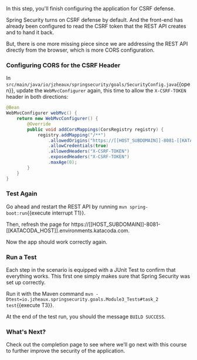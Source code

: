 In this step, you'll finish configuring the application for CSRF defense.

Spring Security turns on CSRF defense by default.
And the front-end has already been configured to read the CSRF token that the REST API creates and to hand it back.

But, there is one more missing piece since we are addressing the REST API directly from the browser, which is more CORS configuration.

### Configuring CORS for the CSRF Header

In `src/main/java/io/jzheaux/springsecurity/goals/SecurityConfig.java`{{open}}, update the `WebMvcConfigurer` again, this time to allow the `X-CSRF-TOKEN` header in both directions:

```java
@Bean
WebMvcConfigurer webMvc() {
    return new WebMvcConfigurer() {
        @Override
        public void addCorsMappings(CorsRegistry registry) {
            registry.addMapping("/**")
                .allowedOrigins("https://[[HOST_SUBDOMAIN]]-8081-[[KATACODA_HOST]].environments.katacoda.com")
                .allowCredentials(true)
                .allowedHeaders("X-CSRF-TOKEN")
                .exposedHeaders("X-CSRF-TOKEN")
                .maxAge(0);
        }
    }
}
```

### Test Again

Go ahead and restart the REST API by running `mvn spring-boot:run`{{execute interrupt T1}}.

Then, refresh the page for https://[[HOST_SUBDOMAIN]]-8081-[[KATACODA_HOST]].environments.katacoda.com.

Now the app should work correctly again.

### Run a Test

Each step in the scenario is equipped with a JUnit Test to confirm that everything works.
This first one simply makes sure that Spring Security was set up correctly.

Run it with the Maven command `mvn -Dtest=io.jzheaux.springsecurity.goals.Module3_Tests#task_2 test`{{execute T3}}.

At the end of the test run, you should the message `BUILD SUCCESS`.

### What's Next?

Check out the completion page to see where we'll go next with this course to further improve the security of the application.